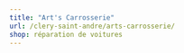 ```yaml
---
title: "Art's Carrosserie"
url: /clery-saint-andre/arts-carrosserie/
shop: réparation de voitures
---
```

